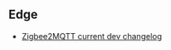 <!-- https://developers.home-assistant.io/docs/add-ons/presentation#keeping-a-changelog -->

## Edge

- [Zigbee2MQTT current dev changelog](https://gist.github.com/Koenkk/bfd4c3d1725a2cccacc11d6ba51008ba)
